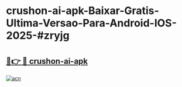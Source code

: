 # crushon-ai-apk-Baixar-Gratis-Ultima-Versao-Para-Android-IOS-2025-#zryjg

# <h2><a href="https://ainizakaria.my?title=crushon-ai-apk&ref=24M">🔗👉 🔴 crushon-ai-apk</a></h2>

[![acn](https://github.com/user-attachments/assets/0f9c940e-d8b0-45ae-aac7-cd30a18b3e1c)](https://ainizakaria.my?title=crushon-ai-apk&ref=24M)

